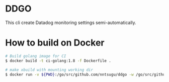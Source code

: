 DDGO
========

This cli create Datadog monitoring settings semi-automatically.

# How to build on Docker

```bash
# Build golang image for CI
$ docker build -t ci-golang:1.8 -f Dockerfile .

# make xbuild with mounting working dir
$ docker run -v ${PWD}:/go/src/github.com/nntsugu/ddgo -w /go/src/github.com/nntsugu/ddgo ci-golang:1.8 make xbuild
```
